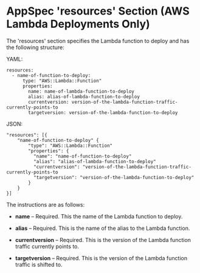 # AppSpec 'resources' Section \(AWS Lambda Deployments Only\)<a name="reference-appspec-file-structure-resources"></a>

The 'resources' section specifies the Lambda function to deploy and has the following structure:

YAML:

```
resources:
  - name-of-function-to-deploy:
      type: "AWS::Lambda::Function"
      properties:
        name: name-of-lambda-function-to-deploy
        alias: alias-of-lambda-function-to-deploy
        currentversion: version-of-the-lambda-function-traffic-currently-points-to
        targetversion: version-of-the-lambda-function-to-deploy
```

JSON:

```
"resources": [{
    "name-of-function-to-deploy" {
        "type": "AWS::Lambda::Function"
        "properties": {
          "name": "name-of-function-to-deploy"
          "alias": "alias-of-lambda-function-to-deploy"
          "currentversion": "version-of-the-lambda-function-traffic-currently-points-to
          "targetversion": "version-of-the-lambda-function-to-deploy"
        }
    }
}]
```

The instructions are as follows:

+ **name** – Required\. This the name of the Lambda function to deploy\.

+ **alias** – Required\. This is the name of the alias to the Lambda function\.

+ **currentversion** – Required\. This is the version of the Lambda function traffic currently points to\.

+ **targetversion** – Required\. This is the version of the Lambda function traffic is shifted to\.